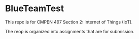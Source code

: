 # BlueTeamTest
This repo is for CMPEN 497 Section 2: Internet of Things (IoT). 

The reop is organized into assignments that are for submission. 
